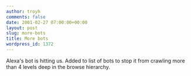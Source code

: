 ```yaml
---
author: troyh
comments: false
date: 2001-02-27 07:00:00+00:00
layout: post
slug: more-bots
title: More bots
wordpress_id: 1372
---
```


Alexa's bot is hitting us. Added to list of bots to stop it from crawling more than 4 levels deep in the browse hierarchy.
